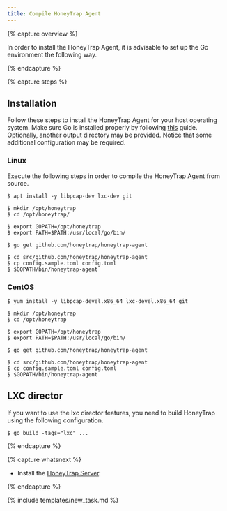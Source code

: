 ```yaml
---
title: Compile HoneyTrap Agent
---
```


{% capture overview %}

In order to install the HoneyTrap Agent, it is advisable to set up the Go environment the following way.

{% endcapture %}


{% capture steps %}

## Installation

Follow these steps to install the HoneyTrap Agent for your host operating system. Make sure Go is installed properly by following [this](/docs/setup/agent/install-go/) guide. Optionally, another output directory may be provided. Notice that some additional configuration may be required.

### Linux

Execute the following steps in order to compile the HoneyTrap Agent from source.

```
$ apt install -y libpcap-dev lxc-dev git

$ mkdir /opt/honeytrap
$ cd /opt/honeytrap/

$ export GOPATH=/opt/honeytrap
$ export PATH=$PATH:/usr/local/go/bin/

$ go get github.com/honeytrap/honeytrap-agent

$ cd src/github.com/honeytrap/honeytrap-agent
$ cp config.sample.toml config.toml
$ $GOPATH/bin/honeytrap-agent
```

### CentOS

```
$ yum install -y libpcap-devel.x86_64 lxc-devel.x86_64 git

$ mkdir /opt/honeytrap
$ cd /opt/honeytrap

$ export GOPATH=/opt/honeytrap
$ export PATH=$PATH:/usr/local/go/bin/

$ go get github.com/honeytrap/honeytrap-agent

$ cd src/github.com/honeytrap/honeytrap-agent
$ cp config.sample.toml config.toml
$ $GOPATH/bin/honeytrap-agent

```

## LXC director

If you want to use the lxc director features, you need to build HoneyTrap using the following configuration.

```
$ go build -tags="lxc" ...
```

{% endcapture %}


{% capture whatsnext %}

* Install the [HoneyTrap Server](/docs/setup/server/install-server).

{% endcapture %}

{% include templates/new_task.md %}
